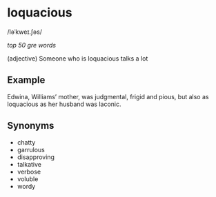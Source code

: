 # loquacious

/ləˈkweɪ.ʃəs/

*top 50 gre words*

(adjective) Someone who is loquacious talks a lot

## Example

Edwina, Williams’ mother, was judgmental, frigid and pious, but also as loquacious as her husband was laconic.

## Synonyms

+ chatty
+ garrulous
+ disapproving
+ talkative
+ verbose 
+ voluble 
+ wordy
